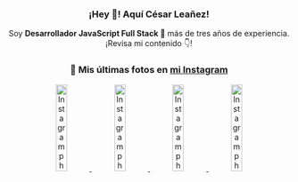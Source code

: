 <div align="center">

<h3>¡Hey 👋! Aquí César Leañez!</h3>

<p>Soy <strong>Desarrollador JavaScript Full Stack 🚀</strong> más de tres años de experiencia.<br />¡Revisa mi contenido 👇!</p>

### 📸 Mis últimas fotos en [mi Instagram](https://instagram.com/cesarsoftware.dev)


<a href='https://instagram.com/p/DKcTQWgxLum' target='_blank'>
  <img width='20%' src='https://instagram.fcmn2-1.fna.fbcdn.net/v/t51.2885-15/503849034_17919602952097059_4092165478866362923_n.jpg?stp=dst-jpg_e35_tt6&efg=eyJ2ZW5jb2RlX3RhZyI6IkZFRUQuaW1hZ2VfdXJsZ2VuLjE0NDB4MTQ0NS5zZHIuZjc1NzYxLmRlZmF1bHRfaW1hZ2UuYzIifQ&_nc_ht=instagram.fcmn2-1.fna.fbcdn.net&_nc_cat=103&_nc_oc=Q6cZ2QEqDnOS4KsdhDWIVk-DFl2prx7ih-Ki4qda4LZtxWHv7h3I10YKj45NLQBMAZCMtIs&_nc_ohc=y4SWC9NJU6oQ7kNvwE9jnft&_nc_gid=ermhWC0J0PGbFeRd_2_vOw&edm=ACWDqb8BAAAA&ccb=7-5&ig_cache_key=MzY0Njg3NDQ4NDgzMDY4MjAyMg%3D%3D.3-ccb7-5&oh=00_AfS3J-T1S5y6QLVlicBMr0ObPIWJxTf1oN3aTnG_xBsdEg&oe=6888A7E5&_nc_sid=ee9879' alt='Instagram photo' />
</a>
<a href='https://instagram.com/p/DKcTCZnuO-S' target='_blank'>
  <img width='20%' src='https://scontent.cdninstagram.com/v/t51.75761-15/503168549_17919602796097059_3346483577265803486_n.jpg?stp=dst-jpg_e15_tt6&_nc_cat=105&ig_cache_key=MzY0Njg3MzUyNjA5NTkwMDU2Mg%3D%3D.3-ccb1-7&ccb=1-7&_nc_sid=58cdad&efg=eyJ2ZW5jb2RlX3RhZyI6InhwaWRzLjE5MTZ4MTA3OC5zZHIuQzMifQ%3D%3D&_nc_ohc=zDYIA5d2XqQQ7kNvwELm3eR&_nc_oc=Adk7mLDpZOVtHugcr0OCABKojdb1AjkAQz9sk-w9AGy-dJu5g2yQthGbojbmgnEiEgg&_nc_ad=z-m&_nc_cid=0&_nc_zt=23&_nc_ht=scontent.cdninstagram.com&_nc_gid=ermhWC0J0PGbFeRd_2_vOw&oh=00_AfQBI_k8QOUMCdw2pepzmVW58K9lin6ZXAuef3mVNQtFVQ&oe=6888AE63' alt='Instagram photo' />
</a>
<a href='https://instagram.com/p/DIt9Oknp-PZ' target='_blank'>
  <img width='20%' src='https://instagram.fcmn2-1.fna.fbcdn.net/v/t51.2885-15/491444712_17914409433097059_55076089485466172_n.jpg?stp=dst-jpg_e35_tt6&efg=eyJ2ZW5jb2RlX3RhZyI6IkZFRUQuaW1hZ2VfdXJsZ2VuLjU1MngzNDEuc2RyLmY3NTc2MS5kZWZhdWx0X2ltYWdlLmMyIn0&_nc_ht=instagram.fcmn2-1.fna.fbcdn.net&_nc_cat=103&_nc_oc=Q6cZ2QEqDnOS4KsdhDWIVk-DFl2prx7ih-Ki4qda4LZtxWHv7h3I10YKj45NLQBMAZCMtIs&_nc_ohc=tLfP8ULVe3QQ7kNvwFEQgFV&_nc_gid=ermhWC0J0PGbFeRd_2_vOw&edm=ACWDqb8BAAAA&ccb=7-5&ig_cache_key=MzYxNTgxNTM1ODA3ODI0Nzg5Nw%3D%3D.3-ccb7-5&oh=00_AfRVN1IzkCDoRwkUJjjfUTv8iNJZ5EUZWepClzBeUoDaiw&oe=68889BEB&_nc_sid=ee9879' alt='Instagram photo' />
</a>
<a href='https://instagram.com/p/DICt8_ruj1K' target='_blank'>
  <img width='20%' src='https://scontent.cdninstagram.com/v/t51.71878-15/487811720_2261442050918393_7784971145546330846_n.jpg?stp=dst-jpg_e15_tt6&_nc_cat=104&ig_cache_key=MzYwMzY0NDc1NTQ5MDc4MjUzOA%3D%3D.3-ccb1-7&ccb=1-7&_nc_sid=58cdad&efg=eyJ2ZW5jb2RlX3RhZyI6InhwaWRzLjY0MHgxMTU2LnNkci5DMyJ9&_nc_ohc=DG-oMO9526oQ7kNvwHrghMs&_nc_oc=AdluRM_ylAbt58lPvAoVWzeDzUMOGLPIgcaCOATugouJ38YyQfzpEOu3SS8hgcjqmIg&_nc_ad=z-m&_nc_cid=0&_nc_zt=23&_nc_ht=scontent.cdninstagram.com&_nc_gid=ermhWC0J0PGbFeRd_2_vOw&oh=00_AfSquAF98VzKlZhg0aA-liDirlE2HJB7bYNNQ2Q0rqePrQ&oe=6888C0E4' alt='Instagram photo' />
</a>

</div>
